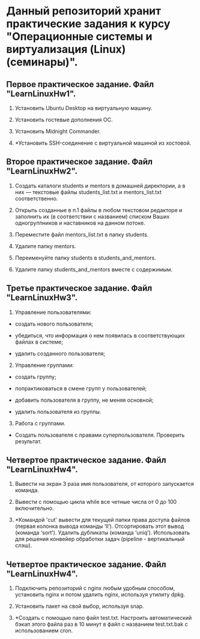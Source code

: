 # **Данный репозиторий хранит практические задания к курсу "Операционные системы и виртуализация (Linux) (семинары)".**

## **Первое практическое задание. Файл "LearnLinuxHw1".**

1. Установить Ubuntu Desktop на виртуальную машину.

2. Установить гостевые дополнения ОС.

3. Установить Midnight Commander.

4. *Установить SSH-соединение с виртуальной машиной из хостовой.

## **Второе практическое задание. Файл "LearnLinuxHw2".**

1. Создать каталоги students и mentors в домашней директории, а в них — текстовые файлы students_list.txt и mentors_list.txt соответственно.

2. Открыть созданные в п.1 файлы в любом текстовом редакторе и заполнить их (в соответствии с названием) списком Ваших одногруппников и наставников на данном потоке.

3. Переместите файл mentors_list.txt в папку students.

4. Удалите папку mentors.

5. Переименуйте папку students в students_and_mentors.

6. Удалите папку students_and_mentors вместе с содержимым.

## **Третье практическое задание. Файл "LearnLinuxHw3".**

1. Управление пользователями:
* создать нового пользователя;

* убедиться, что информация о нем появилась в соответствующих файлах в системе;

* удалить созданного пользователя;

2. Управление группами:
* создать группу;

* попрактиковаться в смене групп у пользователей;

* добавить пользователя в группу, не меняя основной;

* удалить пользователя из группы.

3. Работа с группами.
* Создать пользователя с правами суперпользователя. Проверить результат.

## **Четвертое практическое задание. Файл "LearnLinuxHw4".**

1. Вывести на экран 3 раза имя пользователя, от которого запускается команда.

2. Вывести с помощью цикла while все четные числа от 0 до 100 включительно.

3. *Командой 'cut' вывести для текущей папки права доступа файлов (первая колонка вывода команды ‘ll’). Отсортировать этот вывод (команда ‘sort’). Удалить дубликаты (команда ‘uniq’). Использовать для решения конвейер обработки задач (pipeline - вертикальный слэш).

## **Четвертое практическое задание. Файл "LearnLinuxHw4".**

1. Подключить репозиторий с nginx любым удобным способом, установить nginx и потом удалить nginx, используя утилиту dpkg.

2. Установить пакет на свой выбор, используя snap.
3. *Создать с помощью nano файл test.txt. Настроить автоматический бэкап этого файла раз в 10 минут в файл с названием test.txt.bak с использованием cron.